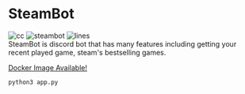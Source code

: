 # SteamBot
![cc](https://badgen.net/lgtm/langs/g/startergate/SteamBot) ![steambot](https://badgen.net/lgtm/grade/g/startergate/SteamBot) ![lines](https://badgen.net/lgtm/lines/g/startergate/SteamBot) \
SteamBot is discord bot that has many features including getting your recent played game, steam's bestselling games.

[Docker Image Available!](https://hub.docker.com/repository/docker/startergate/steambot)

```sh
python3 app.py
```
